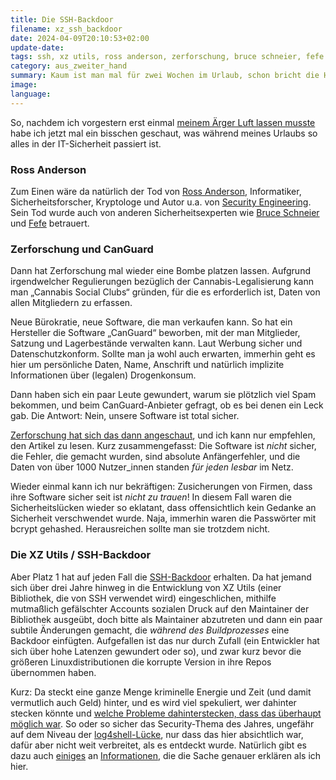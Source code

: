 ```yaml
---
title: Die SSH-Backdoor
filename: xz_ssh_backdoor
date: 2024-04-09T20:10:53+02:00
update-date:
tags: ssh, xz utils, ross anderson, zerforschung, bruce schneier, fefe
category: aus_zweiter_hand
summary: Kaum ist man mal für zwei Wochen im Urlaub, schon bricht die Hölle los. Ross Anderson ist gestorben, Zerforschung hat mal wieder zugeschlagen und vor allem: Jemand hat über eine Abhängigkeit von SSH eine Backdoor eingebaut und wäre damit fast durchgekommen.
image:
language:
---
```


So, nachdem ich vorgestern erst einmal [meinem Ärger Luft lassen musste](/blogposts/sncf_storno) habe ich jetzt mal ein bisschen geschaut, was während meines Urlaubs so alles in der IT-Sicherheit passiert ist.

### Ross Anderson

Zum Einen wäre da natürlich der Tod von [Ross Anderson](https://de.wikipedia.org/wiki/Ross_Anderson_(Informatiker)), Informatiker, Sicherheitsforscher, Kryptologe und Autor u.a. von [Security Engineering](https://www.cl.cam.ac.uk/~rja14/book.html). Sein Tod wurde auch von anderen Sicherheitsexperten wie [Bruce Schneier](https://www.schneier.com/blog/archives/2024/03/ross-anderson.html) und [Fefe](https://blog.fefe.de/?ts=98f83ef3) betrauert.

### Zerforschung und CanGuard

Dann hat Zerforschung mal wieder eine Bombe platzen lassen. Aufgrund irgendwelcher Regulierungen bezüglich der Cannabis-Legalisierung kann man „Cannabis Social Clubs“ gründen, für die es erforderlich ist, Daten von allen Mitgliedern zu erfassen.

Neue Bürokratie, neue Software, die man verkaufen kann. So hat ein Hersteller die Software „CanGuard“ beworben, mit der man Mitglieder, Satzung und Lagerbestände verwalten kann. Laut Werbung sicher und Datenschutzkonform. Sollte man ja wohl auch erwarten, immerhin geht es hier um persönliche Daten, Name, Anschrift und natürlich implizite Informationen über (legalen) Drogenkonsum.

Dann haben sich ein paar Leute gewundert, warum sie plötzlich viel Spam bekommen, und beim CanGuard-Anbieter gefragt, ob es bei denen ein Leck gab. Die Antwort: Nein, unsere Software ist total sicher.

[Zerforschung hat sich das dann angeschaut](https://zerforschung.org/posts/canguard/), und ich kann nur empfehlen, den Artikel zu lesen. Kurz zusammengefasst: Die Software ist _nicht_ sicher, die Fehler, die gemacht wurden, sind absolute Anfängerfehler, und die Daten von über 1000 Nutzer_innen standen _für jeden lesbar_ im Netz.

Wieder einmal kann ich nur bekräftigen: Zusicherungen von Firmen, dass ihre Software sicher seit ist _nicht zu trauen_! In diesem Fall waren die Sicherheitslücken wieder so eklatant, dass offensichtlich kein Gedanke an Sicherheit verschwendet wurde. Naja, immerhin waren die Passwörter mit bcrypt gehashed. Herausreichen sollte man sie trotzdem nicht.

### Die XZ Utils / SSH-Backdoor

Aber Platz 1 hat auf jeden Fall die [SSH-Backdoor](https://lwn.net/ml/oss-security/20240329155126.kjjfduxw2yrlxgzm@awork3.anarazel.de/) erhalten. Da hat jemand sich über drei Jahre hinweg in die Entwicklung von XZ Utils (einer Bibliothek, die von SSH verwendet wird) eingeschlichen, mithilfe mutmaßlich gefälschter Accounts sozialen Druck auf den Maintainer der Bibliothek ausgeübt, doch bitte als Maintainer abzutreten und dann ein paar subtile Änderungen gemacht, die _während des Buildprozesses_ eine Backdoor einfügten. Aufgefallen ist das nur durch Zufall (ein Entwickler hat sich über hohe Latenzen gewundert oder so), und zwar kurz bevor die größeren Linuxdistributionen die korrupte Version in ihre Repos übernommen haben.

Kurz: Da steckt eine ganze Menge kriminelle Energie und Zeit (und damit vermutlich auch Geld) hinter, und es wird viel spekuliert, wer dahinter stecken könnte und [welche Probleme dahinterstecken, dass das überhaupt möglich war](https://www.schneier.com/blog/archives/2024/04/xz-utils-backdoor.html). So oder so sicher das Security-Thema des Jahres, ungefähr auf dem Niveau der [log4shell-Lücke](/blogposts/log4j), nur dass das hier absichtlich war, dafür aber nicht weit verbreitet, als es entdeckt wurde. Natürlich gibt es dazu auch [einiges](https://blog.holz.nu/2024/03/29/0.html) an [Informationen](https://boehs.org/node/everything-i-know-about-the-xz-backdoor), die die Sache genauer erklären als ich hier.
